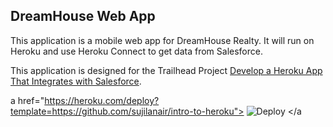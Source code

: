 DreamHouse Web App
------------------

This application is a mobile web app for DreamHouse Realty. It will run on Heroku and use Heroku Connect to get data from Salesforce.

This application is designed for the Trailhead Project [Develop a Heroku App That Integrates with Salesforce](https://trailhead.salesforce.com/content/learn/projects/develop-heroku-applications).

a href="https://heroku.com/deploy?template=https://github.com/sujilanair/intro-to-heroku">
  <img src="https://www.herokucdn.com/deploy/button.svg" alt="Deploy">
</a
